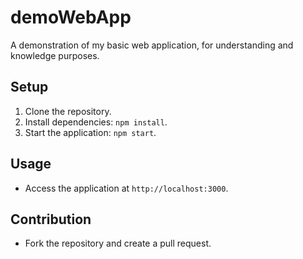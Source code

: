 # demoWebApp
A demonstration of my basic web application, for understanding and knowledge purposes.

## Setup
1. Clone the repository.
2. Install dependencies: `npm install`.
3. Start the application: `npm start`.

## Usage
- Access the application at `http://localhost:3000`.

## Contribution
- Fork the repository and create a pull request.
